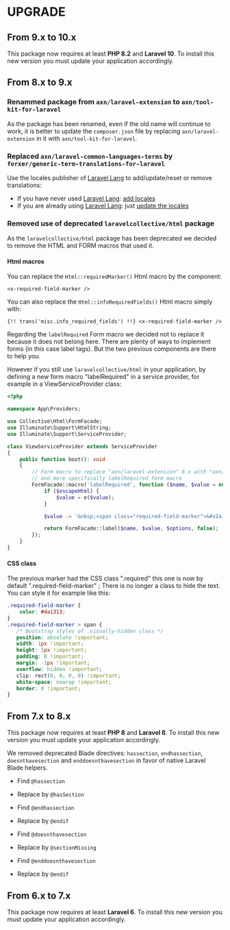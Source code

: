 UPGRADE
=======

From 9.x to 10.x
----------------

This package now requires at least **PHP 8.2** and **Laravel 10**.
To install this new version you must update your application accordingly.

From 8.x to 9.x
---------------

### Renammed package from `axn/laravel-extension` to `axn/tool-kit-for-laravel`

As the package has been renamed, even if the old name will continue to work, it is better to update the `composer.json` file by replacing `axn/laravel-extension` in it with `axn/tool-kit-for-laravel`.

### Replaced `axn/laravel-common-languages-terms` by `forxer/generic-term-translations-for-laravel`

Use the locales publisher of [Laravel Lang](https://laravel-lang.com/) to add/update/reset or remove translations:

- If you have never used [Laravel Lang](https://laravel-lang.com/): [add locales](https://laravel-lang.com/usage/add-locales.html)
- If you are already using [Laravel Lang](https://laravel-lang.com/): just [update the locales](https://laravel-lang.com/usage/update-locales.html)

### Removed use of deprecated `laravelcollective/html` package

As the `laravelcollective/html` package has been deprecated we decided to remove the HTML and FORM macros that used it.

#### Html macros

You can replace the `Html::requiredMarker()` Html macro by the component:

```blade
<x-required-field-marker />
```

You can also replace the `Html::infoRequiredFields()` Html macro simply with:

```blade
{!! trans('misc.info_required_fields') !!} <x-required-field-marker />
```

Regarding the `labelRequired` Form macro we decided not to replace it because it does not belong here. There are plenty of ways to implement forms (in this case label tags). But the two previous components are there to help you.

However if you still use `laravelcollective/html` in your application, by defining a new form macro "labelRequired" in a service provider, for example in a ViewServiceProvider class:

```php
<?php

namespace App\Providers;

use Collective\Html\FormFacade;
use Illuminate\Support\HtmlString;
use Illuminate\Support\ServiceProvider;

class ViewServiceProvider extends ServiceProvider
{
    public function boot(): void
    {
        // Form macro to replace "axn/laravel-extension" 8.x with "axn/tool-kit-for-laravel" 9.x;
        // and more specifically labelRequired form macro
        FormFacade::macro('labelRequired', function ($name, $value = null, $options = [], $escapeHtml = true): HtmlString {
            if ($escapeHtml) {
                $value = e($value);
            }

            $value .= '&nbsp;<span class="required-field-marker">&#x2a;<span>'.trans('misc.required_field').'</span></span>';

            return FormFacade::label($name, $value, $options, false);
        });
    }
}
```

#### CSS class

The previous marker had the CSS class ".required" this one is now by default ".required-field-marker" ; There is no longer a class to hide the text. You can style it for example like this:

```css
.required-field-marker {
    color: #da1313;
}
.required-field-marker > span {
   /* Bootstrap styles of .visually-hidden class */
   position: absolute !important;
   width: 1px !important;
   height: 1px !important;
   padding: 0 !important;
   margin: -1px !important;
   overflow: hidden !important;
   clip: rect(0, 0, 0, 0) !important;
   white-space: nowrap !important;
   border: 0 !important;
}
```

From 7.x to 8.x
---------------

This package now requires at least **PHP 8** and **Laravel 8**. To install this new version you must update your application accordingly.

We removed deprecated Blade directives: `hassection`, `endhassection`, `doesnthavesection` and `enddoesnthavesection` in favor of native Laravel Blade helpers.

- Find `@hassection`
- Replace by `@hasSection`

- Find `@endhassection`
- Replace by `@endif`

- Find `@doesnthavesection`
- Replace by `@sectionMissing`

- Find `@enddoesnthavesection`
- Replace by `@endif`


From 6.x to 7.x
---------------

This package now requires at least **Laravel 6**. To install this new version you must update your application accordingly.

